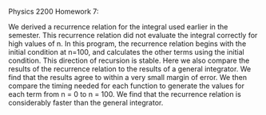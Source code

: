 Physics 2200 Homework 7: 

We derived a recurrence relation for the integral used earlier in the semester. This recurrence relation did not evaluate the integral correctly for high values of n. In this program, the recurrence relation begins with the initial condition at n=100, and calculates the other terms using the initial condition. This direction of recursion is stable. Here we also compare the results of the recurrence relation to the results of a general integrator. We find that the results agree to within a very small margin of error. We then compare the timing needed for each function to generate the values for each term from n = 0 to n = 100. We find that the recurrence relation is considerably faster than the general integrator.

